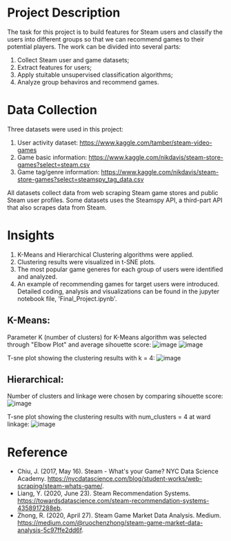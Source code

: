 # Project Description
The task for this project is to build features for Steam users and classify the users into different groups so that we can recommend games to their potential players. The work can be divided into several parts: 
1. Collect Steam user and game datasets; 
2. Extract features for users; 
3. Apply stuitable unsupervised classification algorithms; 
4. Analyze group behaviros and recommend games.

# Data Collection
Three datasets were used in this project:
1. User activity dataset: https://www.kaggle.com/tamber/steam-video-games
2. Game basic information: https://www.kaggle.com/nikdavis/steam-store-games?select=steam.csv
3. Game tag/genre information: https://www.kaggle.com/nikdavis/steam-store-games?select=steamspy_tag_data.csv

All datasets collect data from web scraping Steam game stores and public Steam user profiles. Some datasets uses the Steamspy API, a third-part API that also scrapes data from Steam.

# Insights
1. K-Means and Hierarchical Clustering algorithms were applied.
3. Clustering results were visualized in t-SNE plots.
4. The most popular game generes for each group of users were identified and analyzed.
5. An example of recommending games for target users were introduced.
Detailed coding, analysis and visualizations can be found in the jupyter notebook file, 'Final_Project.ipynb'.

## K-Means:
Parameter K (number of clusters) for K-Means algorithm was selected through "Elbow Plot" and average sihouette score: 
![image](https://user-images.githubusercontent.com/47155713/134284761-129629f9-1497-4155-8ab0-96da367afc24.png)
![image](https://user-images.githubusercontent.com/47155713/134284797-3e0d3f2f-3340-4531-87fe-e61d64cd61ee.png)

T-sne plot showing the clustering results with k = 4:
![image](https://user-images.githubusercontent.com/47155713/134284954-4bf69649-4131-4225-9b2c-2903f8cf84d9.png)

## Hierarchical:
Number of clusters and linkage were chosen by comparing sihouette score:
![image](https://user-images.githubusercontent.com/47155713/134285067-bc72fa1b-660f-4af0-948e-0ce5b484ce05.png)

T-sne plot showing the clustering results with num_clusters = 4 at ward linkage:
![image](https://user-images.githubusercontent.com/47155713/134285161-669c02df-ff4e-4699-abe5-cfe63979c689.png)



# Reference
- Chiu, J. (2017, May 16). Steam - What's your Game? NYC Data Science Academy. https://nycdatascience.com/blog/student-works/web-scraping/steam-whats-game/.
- Liang, Y. (2020, June 23). Steam Recommendation Systems. https://towardsdatascience.com/steam-recommendation-systems-4358917288eb.
- Zhong, R. (2020, April 27). Steam Game Market Data Analysis. Medium. https://medium.com/@ruochenzhong/steam-game-market-data-analysis-5c97ffe2dd6f.



